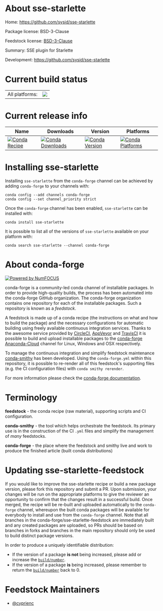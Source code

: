 About sse-starlette
===================

Home: https://github.com/sysid/sse-starlette

Package license: BSD-3-Clause

Feedstock license: [BSD-3-Clause](https://github.com/conda-forge/sse-starlette-feedstock/blob/master/LICENSE.txt)

Summary: SSE plugin for Starlette

Development: https://github.com/sysid/sse-starlette

Current build status
====================


<table><tr><td>All platforms:</td>
    <td>
      <a href="https://dev.azure.com/conda-forge/feedstock-builds/_build/latest?definitionId=14022&branchName=master">
        <img src="https://dev.azure.com/conda-forge/feedstock-builds/_apis/build/status/sse-starlette-feedstock?branchName=master">
      </a>
    </td>
  </tr>
</table>

Current release info
====================

| Name | Downloads | Version | Platforms |
| --- | --- | --- | --- |
| [![Conda Recipe](https://img.shields.io/badge/recipe-sse--starlette-green.svg)](https://anaconda.org/conda-forge/sse-starlette) | [![Conda Downloads](https://img.shields.io/conda/dn/conda-forge/sse-starlette.svg)](https://anaconda.org/conda-forge/sse-starlette) | [![Conda Version](https://img.shields.io/conda/vn/conda-forge/sse-starlette.svg)](https://anaconda.org/conda-forge/sse-starlette) | [![Conda Platforms](https://img.shields.io/conda/pn/conda-forge/sse-starlette.svg)](https://anaconda.org/conda-forge/sse-starlette) |

Installing sse-starlette
========================

Installing `sse-starlette` from the `conda-forge` channel can be achieved by adding `conda-forge` to your channels with:

```
conda config --add channels conda-forge
conda config --set channel_priority strict
```

Once the `conda-forge` channel has been enabled, `sse-starlette` can be installed with:

```
conda install sse-starlette
```

It is possible to list all of the versions of `sse-starlette` available on your platform with:

```
conda search sse-starlette --channel conda-forge
```


About conda-forge
=================

[![Powered by NumFOCUS](https://img.shields.io/badge/powered%20by-NumFOCUS-orange.svg?style=flat&colorA=E1523D&colorB=007D8A)](http://numfocus.org)

conda-forge is a community-led conda channel of installable packages.
In order to provide high-quality builds, the process has been automated into the
conda-forge GitHub organization. The conda-forge organization contains one repository
for each of the installable packages. Such a repository is known as a *feedstock*.

A feedstock is made up of a conda recipe (the instructions on what and how to build
the package) and the necessary configurations for automatic building using freely
available continuous integration services. Thanks to the awesome service provided by
[CircleCI](https://circleci.com/), [AppVeyor](https://www.appveyor.com/)
and [TravisCI](https://travis-ci.com/) it is possible to build and upload installable
packages to the [conda-forge](https://anaconda.org/conda-forge)
[Anaconda-Cloud](https://anaconda.org/) channel for Linux, Windows and OSX respectively.

To manage the continuous integration and simplify feedstock maintenance
[conda-smithy](https://github.com/conda-forge/conda-smithy) has been developed.
Using the ``conda-forge.yml`` within this repository, it is possible to re-render all of
this feedstock's supporting files (e.g. the CI configuration files) with ``conda smithy rerender``.

For more information please check the [conda-forge documentation](https://conda-forge.org/docs/).

Terminology
===========

**feedstock** - the conda recipe (raw material), supporting scripts and CI configuration.

**conda-smithy** - the tool which helps orchestrate the feedstock.
                   Its primary use is in the construction of the CI ``.yml`` files
                   and simplify the management of *many* feedstocks.

**conda-forge** - the place where the feedstock and smithy live and work to
                  produce the finished article (built conda distributions)


Updating sse-starlette-feedstock
================================

If you would like to improve the sse-starlette recipe or build a new
package version, please fork this repository and submit a PR. Upon submission,
your changes will be run on the appropriate platforms to give the reviewer an
opportunity to confirm that the changes result in a successful build. Once
merged, the recipe will be re-built and uploaded automatically to the
`conda-forge` channel, whereupon the built conda packages will be available for
everybody to install and use from the `conda-forge` channel.
Note that all branches in the conda-forge/sse-starlette-feedstock are
immediately built and any created packages are uploaded, so PRs should be based
on branches in forks and branches in the main repository should only be used to
build distinct package versions.

In order to produce a uniquely identifiable distribution:
 * If the version of a package **is not** being increased, please add or increase
   the [``build/number``](https://docs.conda.io/projects/conda-build/en/latest/resources/define-metadata.html#build-number-and-string).
 * If the version of a package **is** being increased, please remember to return
   the [``build/number``](https://docs.conda.io/projects/conda-build/en/latest/resources/define-metadata.html#build-number-and-string)
   back to 0.

Feedstock Maintainers
=====================

* [@cyprienc](https://github.com/cyprienc/)

